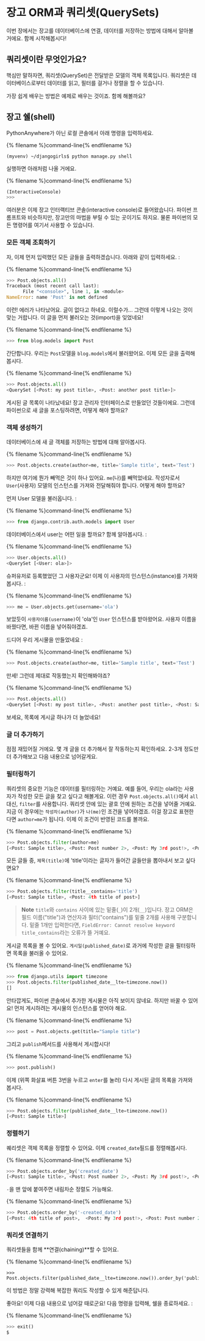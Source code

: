 # 장고 ORM과 쿼리셋(QuerySets)

이번 장에서는 장고를 데이터베이스에 연결, 데이터를 저장하는 방법에 대해서 알아볼 거에요. 함께 시작해봅시다!

## 쿼리셋이란 무엇인가요?

핵심만 말하자면, 쿼리셋(QuerySet)은 전달받은 모델의 객체 목록입니다. 쿼리셋은 데이터베이스로부터 데이터를 읽고, 필터를 걸거나 정렬을 할 수 있습니다.

가장 쉽게 배우는 방법은 예제로 배우는 것이죠. 함께 해볼까요?

## 장고 쉘(shell)

PythonAnywhere가 아닌 로컬 콘솔에서 아래 명령을 입력하세요.

{% filename %}command-line{% endfilename %}
```
(myvenv) ~/djangogirls$ python manage.py shell
```

실행하면 아래처럼 나올 거에요.

{% filename %}command-line{% endfilename %}
```python
(InteractiveConsole)
>>>
```

여러분은 이제 장고 인터랙티브 콘솔(interactive console)로 들어왔습니다. 파이썬 프롬프트와 비슷하지만, 장고만의 마법을 부릴 수 있는 곳이기도 하지요. 물론 파이썬의 모든 명령어를 여기서 사용할 수 있습니다.

### 모든 객체 조회하기

자, 이제 먼저 입력했던 모든 글들을 출력하겠습니다. 아래와 같이 입력하세요. :

{% filename %}command-line{% endfilename %}
```python
>>> Post.objects.all()
Traceback (most recent call last):
      File "<console>", line 1, in <module>
NameError: name 'Post' is not defined
```

이런! 에러가 나타났어요. 글이 없다고 하네요. 이럴수가... 그런데 이렇게 나오는 것이 맞는 거랍니다. 이 글을 먼저 불러오는 것(import)을 잊었네요!

{% filename %}command-line{% endfilename %}
```python
>>> from blog.models import Post
```

간단합니다. 우리는 `Post`모델을 `blog.models`에서 불러왔어요. 이제 모든 글을 출력해봅시다.

{% filename %}command-line{% endfilename %}
```python
>>> Post.objects.all()
<QuerySet [<Post: my post title>, <Post: another post title>]>
```

게시된 글 목록이 나타났네요! 장고 관리자 인터페이스로 만들었던 것들이에요. 그런데 파이썬으로 새 글을 포스팅하려면, 어떻게 해야 할까요?

### 객체 생성하기

데이터베이스에 새 글 객체를 저장하는 방법에 대해 알아봅시다.

{% filename %}command-line{% endfilename %}
```python
>>> Post.objects.create(author=me, title='Sample title', text='Test')
```

하지만 여기에 뭔가 빼먹은 것이 하나 있어요. `me`(나)를 빼먹었네요. 작성자로서 `User`(사용자) 모델의 인스턴스를 가져와 전달해줘야 합니다. 어떻게 해야 할까요?

먼저 User 모델을 불러옵니다. :

{% filename %}command-line{% endfilename %}
```python
>>> from django.contrib.auth.models import User
```

데이터베이스에서 user는 어떤 일을 할까요? 함께 알아봅시다. :

{% filename %}command-line{% endfilename %}
```python
>>> User.objects.all()
<QuerySet [<User: ola>]>
```

슈퍼유저로 등록했었던 그 사용자군요! 이제 이 사용자의 인스턴스(instance)를 가져와 봅시다. :

{% filename %}command-line{% endfilename %}
```python
>>> me = User.objects.get(username='ola')
```

보았듯이 `사용자이름(username)`이 'ola'인 `User` 인스턴스를 받아왔어요. 사용자 이름을 바꿨다면, 바뀐 이름을 넣어줘야겠죠.

드디어 우리 게시물을 만들었네요 :

{% filename %}command-line{% endfilename %}
```python
>>> Post.objects.create(author=me, title='Sample title', text='Test')
```

만세! 그런데 제대로 작동했는지 확인해봐야죠?

{% filename %}command-line{% endfilename %}
```python
>>> Post.objects.all()
<QuerySet [<Post: my post title>, <Post: another post title>, <Post: Sample title>]>
```

보세요, 목록에 게시글 하나가 더 늘었네요!

### 글 더 추가하기

점점 재밌어질 거에요. 몇 개 글을 더 추가해서 잘 작동하는지 확인하세요. 2-3개 정도만 더 추가해보고 다음 내용으로 넘어갈게요.

### 필터링하기

쿼리셋의 중요한 기능은 데이터를 필터링하는 거예요. 예를 들어, 우리는 ola라는 사용자가 작성한 모든 글을 찾고 싶다고 해볼게요. 이런 경우 `Post.objects.all()`에서 `all`대신, `filter`를 사용합니다. 쿼리셋 안에 있는 괄호 안에 원하는 조건을 넣어줄 거예요. 지금 이 경우에는 `작성자(author)`가 `나(me)`인 조건을 넣어야겠죠. 이걸 장고로 표현한다면 `author=me`가 됩니다. 이제 이 조건이 반영된 코드를 볼까요.

{% filename %}command-line{% endfilename %}
```python
>>> Post.objects.filter(author=me)
[<Post: Sample title>, <Post: Post number 2>, <Post: My 3rd post!>, <Post: 4th title of post>]
```

모든 글들 중, `제목(title)`에 'title'이라는 글자가 들어간 글들만을 뽑아내서 보고 싶다면요?

{% filename %}command-line{% endfilename %}
```python
>>> Post.objects.filter(title__contains='title')
[<Post: Sample title>, <Post: 4th title of post>]
```

> **Note**  `title`와 `contains` 사이에 있는 밑줄(`_`)이 2개(`__`)입니다. 장고 ORM은 필드 이름("title")과 연산자과 필터("contains")를 밑줄 2개를 사용해 구분합니다. 밑줄 1개만 입력한다면, `FieldError: Cannot resolve keyword title_contains`라는 오류가 뜰 거예요.

게시글 목록을 볼 수 있어요. `게시일(published_date)`로 과거에 작성한 글을 필터링하면 목록을 불러올 수 있어요.

{% filename %}command-line{% endfilename %}
```python
>>> from django.utils import timezone
>>> Post.objects.filter(published_date__lte=timezone.now())
[]
```
안타깝게도, 파이썬 콘솔에서 추가한 게시물은 아직 보이지 않네요. 하지만 바꿀 수 있어요! 먼저 게시하려는 게시물의 인스턴스를 얻어야 해요.

{% filename %}command-line{% endfilename %}
```python
>>> post = Post.objects.get(title="Sample title")
```

그리고 `publish`메서드를 사용해서 게시합시다!

{% filename %}command-line{% endfilename %}
```python
>>> post.publish()
```

이제 (위쪽 화살표 버튼 3번을 누르고 `enter`를 눌러) 다시 게시된 글의 목록을 가져와 봅시다.

{% filename %}command-line{% endfilename %}
```python
>>> Post.objects.filter(published_date__lte=timezone.now())
[<Post: Sample title>]
```

### 정렬하기

퀘리셋은 객체 목록을 정렬할 수 있어요. 이제 `created_date`필드를 정렬해봅시다.

{% filename %}command-line{% endfilename %}
```python
>>> Post.objects.order_by('created_date')
[<Post: Sample title>, <Post: Post number 2>, <Post: My 3rd post!>, <Post: 4th title of post>]
```

`-`을 맨 앞에 붙여주면 내림차순 정렬도 가능해요.

{% filename %}command-line{% endfilename %}
```python
>>> Post.objects.order_by('-created_date')
[<Post: 4th title of post>,  <Post: My 3rd post!>, <Post: Post number 2>, <Post: Sample title>]
```

### 쿼리셋 연결하기

쿼리셋들을 함께 **연결(chaining)**할 수 있어요.

{% filename %}command-line{% endfilename %}
```
>>> Post.objects.filter(published_date__lte=timezone.now()).order_by('published_date')
```

이 방법은 정말 강력해 복잡한 쿼리도 작성할 수 있게 해준답니다.

좋아요! 이제 다음 내용으로 넘어갈 때로군요! 다음 명령을 입력해, 쉘을 종료하세요. :

{% filename %}command-line{% endfilename %}
```python
>>> exit()
$
```

